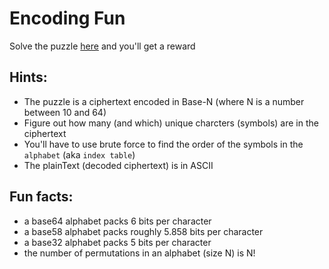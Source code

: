 # Encoding Fun

Solve the puzzle [here](encoded.txt) and you'll get a reward

## Hints:
* The puzzle is a ciphertext encoded in Base-N (where N is a number between 10 and 64)
* Figure out how many (and which) unique charcters (symbols) are in the ciphertext
* You'll have to use brute force to find the order of the symbols in the `alphabet` (aka `index table`)
* The plainText (decoded ciphertext) is in ASCII

## Fun facts:
* a base64 alphabet packs 6 bits per character
* a base58 alphabet packs roughly 5.858 bits per character
* a base32 alphabet packs 5 bits per character
* the number of permutations in an alphabet (size N) is N! 
